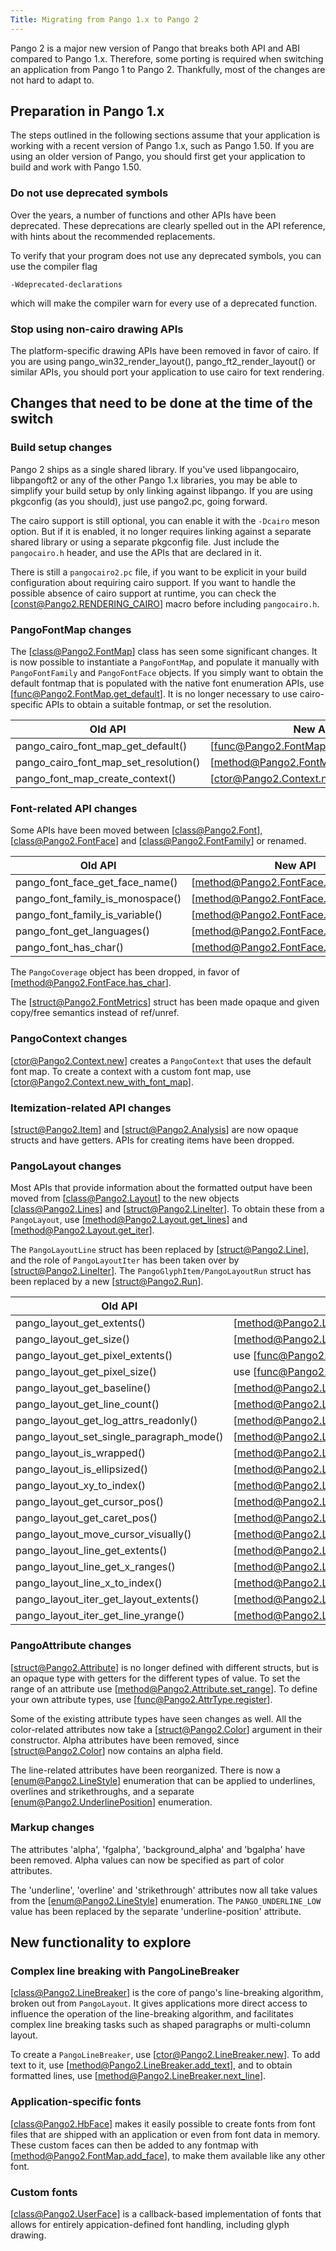 ```yaml
---
Title: Migrating from Pango 1.x to Pango 2
---
```


Pango 2 is a major new version of Pango that breaks both API and ABI
compared to Pango 1.x. Therefore, some porting is required when switching
an application from Pango 1 to Pango 2. Thankfully, most of the changes
are not hard to adapt to.

## Preparation in Pango 1.x

The steps outlined in the following sections assume that your application
is working with a recent version of Pango 1.x, such as Pango 1.50. If you
are using an older version of Pango, you should first get your application
to build and work with Pango 1.50.

### Do not use deprecated symbols

Over the years, a number of functions and other APIs have been deprecated.
These deprecations are clearly spelled out in the API reference, with hints
about the recommended replacements.

To verify that your program does not use any deprecated symbols,
you can use the compiler flag

    -Wdeprecated-declarations

which will make the compiler warn for every use of a deprecated function.

### Stop using non-cairo drawing APIs

The platform-specific drawing APIs have been removed in favor of
cairo. If you are using pango_win32_render_layout(), pango_ft2_render_layout()
or similar APIs, you should port your application to use cairo for
text rendering.

## Changes that need to be done at the time of the switch

### Build setup changes

Pango 2 ships as a single shared library. If you've used libpangocairo,
libpangoft2 or any of the other Pango 1.x libraries, you may be able to
simplify your build setup by only linking against libpango. If you are
using pkgconfig (as you should), just use pango2.pc, going forward.

The cairo support is still optional, you can enable it with the `-Dcairo`
meson option. But if it is enabled, it no longer requires linking against
a separate shared library or using a separate pkgconfig file. Just include
the `pangocairo.h` header, and use the APIs that are declared in it.

There is still a `pangocairo2.pc` file, if you want to be explicit in your
build configuration about requiring cairo support. If you want to handle
the possible absence of cairo support at runtime, you can check the
[const@Pango2.RENDERING_CAIRO] macro before including `pangocairo.h`.

### PangoFontMap changes

The [class@Pango2.FontMap] class has seen some significant changes. It is now possible
to instantiate a `PangoFontMap`, and populate it manually with `PangoFontFamily`
and `PangoFontFace` objects. If you simply want to obtain the default fontmap
that is populated with the native font enumeration APIs, use
[func@Pango2.FontMap.get_default]. It is no longer necessary to use cairo-specific
APIs to obtain a suitable fontmap, or set the resolution.

| Old API | New API |
|---------|---------|
|pango_cairo_font_map_get_default() | [func@Pango2.FontMap.get_default] |
|pango_cairo_font_map_set_resolution() | [method@Pango2.FontMap.set_resolution] |
|pango_font_map_create_context() | [ctor@Pango2.Context.new_with_font_map] |

### Font-related API changes

Some APIs have been moved between [class@Pango2.Font], [class@Pango2.FontFace]
and [class@Pango2.FontFamily] or renamed.

| Old API | New API |
|---------|---------|
| pango_font_face_get_face_name() | [method@Pango2.FontFace.get_name] |
| pango_font_family_is_monospace() | [method@Pango2.FontFace.is_monospace] |
| pango_font_family_is_variable() | [method@Pango2.FontFace.is_variable] |
| pango_font_get_languages() | [method@Pango2.FontFace.get_languages] |
| pango_font_has_char() | [method@Pango2.FontFace.has_char] |

The `PangoCoverage` object has been dropped, in favor of
[method@Pango2.FontFace.has_char].

The [struct@Pango2.FontMetrics] struct has been made opaque and given
copy/free semantics instead of ref/unref.

### PangoContext changes

[ctor@Pango2.Context.new] creates a `PangoContext` that uses the default
font map. To create a context with a custom font map, use
[ctor@Pango2.Context.new_with_font_map].

### Itemization-related API changes

[struct@Pango2.Item] and [struct@Pango2.Analysis] are now opaque structs
and have getters. APIs for creating items have been dropped.

### PangoLayout changes

Most APIs that provide information about the formatted output have been
moved from [class@Pango2.Layout] to the new objects [class@Pango2.Lines] and
[struct@Pango2.LineIter]. To obtain these from a `PangoLayout`, use
[method@Pango2.Layout.get_lines] and [method@Pango2.Layout.get_iter].

The `PangoLayoutLine` struct has been replaced by [struct@Pango2.Line],
and the role of `PangoLayoutIter` has been taken over by [struct@Pango2.LineIter].
The `PangoGlyphItem/PangoLayoutRun` struct has been replaced by a new
[struct@Pango2.Run].

| Old API | New API |
|---------|---------|
| pango_layout_get_extents() | [method@Pango2.Lines.get_extents] |
| pango_layout_get_size() | [method@Pango2.Lines.get_size] |
| pango_layout_get_pixel_extents() | use [func@Pango2.extents_to_pixels] |
| pango_layout_get_pixel_size() | use [func@Pango2.extents_to_pixels] |
| pango_layout_get_baseline() | [method@Pango2.Lines.get_baseline] |
| pango_layout_get_line_count() | [method@Pango2.Lines.get_line_count] |
| pango_layout_get_log_attrs_readonly() | [method@Pango2.Layout.get_log_attrs] |
| pango_layout_set_single_paragraph_mode() | [method@Pango2.Layout.set_single_paragraph] |
| pango_layout_is_wrapped() | [method@Pango2.Lines.is_wrapped] |
| pango_layout_is_ellipsized() | [method@Pango2.Lines.is_ellipsized] |
| pango_layout_xy_to_index() | [method@Pango2.Lines.pos_to_index] |
| pango_layout_get_cursor_pos() | [method@Pango2.Lines.get_cursor_pos] |
| pango_layout_get_caret_pos() | [method@Pango2.Lines.get_caret_pos] |
| pango_layout_move_cursor_visually() | [method@Pango2.Lines.move_cursor] |
| pango_layout_line_get_extents() | [method@Pango2.Line.get_extents] |
| pango_layout_line_get_x_ranges() | [method@Pango2.Lines.get_x_ranges] |
| pango_layout_line_x_to_index() | [method@Pango2.Line.x_to_index] |
| pango_layout_iter_get_layout_extents() | [method@Pango2.LineIter.get_layout_extents] |
| pango_layout_iter_get_line_yrange() | [method@Pango2.LineIter.get_line_extents] |

### PangoAttribute changes

[struct@Pango2.Attribute] is no longer defined with different structs,
but is an opaque type with getters for the different types of value.
To set the range of an attribute use [method@Pango2.Attribute.set_range].
To define your own attribute types, use [func@Pango2.AttrType.register].

Some of the existing attribute types have seen changes as well. All the
color-related attributes now take a [struct@Pango2.Color] argument in their
constructor. Alpha attributes have been removed, since [struct@Pango2.Color]
now contains an alpha field.

The line-related attributes have been reorganized. There is now a
[enum@Pango2.LineStyle] enumeration that can be applied to underlines,
overlines and strikethroughs, and a separate [enum@Pango2.UnderlinePosition]
enumeration.

### Markup changes

The attributes 'alpha', 'fgalpha', 'background_alpha' and 'bgalpha' have
been removed. Alpha values can now be specified as part of color attributes.

The 'underline', 'overline' and 'strikethrough' attributes now all take values
from the [enum@Pango2.LineStyle] enumeration. The `PANGO_UNDERLINE_LOW` value
has been replaced by the separate 'underline-position' attribute.

## New functionality to explore

### Complex line breaking with PangoLineBreaker

[class@Pango2.LineBreaker] is the core of pango's line-breaking algorithm,
broken out from `PangoLayout`. It gives applications more direct access to
influence the operation of the line-breaking algorithm, and facilitates
complex line breaking tasks such as shaped paragraphs or multi-column layout.

To create a `PangoLineBreaker`, use [ctor@Pango2.LineBreaker.new]. To add text
to it, use [method@Pango2.LineBreaker.add_text], and to obtain formatted lines,
use [method@Pango2.LineBreaker.next_line].

### Application-specific fonts

[class@Pango2.HbFace] makes it easily possible to create fonts from font files
that are shipped with an application or even from font data in memory. These
custom faces can then be added to any fontmap with [method@Pango2.FontMap.add_face],
to make them available like any other font.

### Custom fonts

[class@Pango2.UserFace] is a callback-based implementation of fonts that allows
for entirely appication-defined font handling, including glyph drawing.
